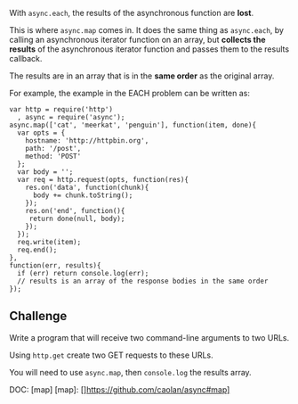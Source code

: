 With `async.each`, the results of the asynchronous function are **lost**.

This is where `async.map` comes in. It does the same thing as `async.each`,
by calling an asynchronous iterator function on an array, but **collects
the results** of the asynchronous iterator function and passes them to the
results callback.

The results are in an array that is in the **same order** as the original array.

For example, the example in the EACH problem can be written as:

```
var http = require('http')
  , async = require('async');
async.map(['cat', 'meerkat', 'penguin'], function(item, done){
  var opts = {
    hostname: 'http://httpbin.org',
    path: '/post',
    method: 'POST'
  };
  var body = '';
  var req = http.request(opts, function(res){
    res.on('data', function(chunk){
      body += chunk.toString();
    });
    res.on('end', function(){
     return done(null, body);
    });
  });
  req.write(item);
  req.end();
},
function(err, results){
  if (err) return console.log(err);
  // results is an array of the response bodies in the same order
});
```

## Challenge

Write a program that will receive two command-line arguments to two URLs.

Using `http.get` create two GET requests to these URLs.

You will need to use `async.map`, then `console.log` the results array.

DOC: [map]
[map]: []https://github.com/caolan/async#map]